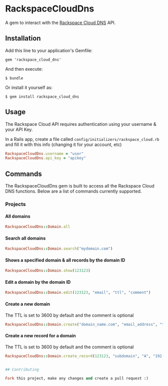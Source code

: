# RackspaceCloudDns

A gem to interact with the [Rackspace Cloud DNS](http://www.rackspace.co.uk/cloud-dns/) API.

## Installation

Add this line to your application's Gemfile:

    gem 'rackspace_cloud_dns'

And then execute:

    $ bundle

Or install it yourself as:

    $ gem install rackspace_cloud_dns

## Usage

The Rackspace Cloud API requires authentication using your username & your API Key.

In a Rails app, create a file called `config/initializers/rackspace_cloud.rb` and fill it with this info (changing it for your account, etc)

```ruby
RackspaceCloudDns.username = "user"
RackspaceCloudDns.api_key = "apikey"
```

## Commands

The RackspaceCloudDns gem is built to access all the Rackspace Cloud DNS functions. Below are a list of commands currently supported.


### Projects
#### All domains
```ruby
RackspaceCloudDns::Domain.all
```

#### Search all domains
```ruby
RackspaceCloudDns::Domain.search("mydomain.com")
```

#### Shows a specified domain & all records by the domain ID
```ruby
RackspaceCloudDns::Domain.show(123123)
```

#### Edit a domain by the domain ID
```ruby
RackspaceCloudDns::Domain.edit(123123, "email", "ttl", "comment")
```

#### Create a new domain
The TTL is set to 3600 by default and the comment is optional
```ruby
RackspaceCloudDns::Domain.create("domain_name.com", "email_address", "ttl", "comment")
```

#### Create a new record for a domain
The TTL is set to 3600 by default and the comment is optional
```ruby
RackspaceCloudDns::Domain.create_record(123123, "subdomain", "A", "192.168.1.1")


## Contributing

Fork this project, make any changes and create a pull request :)
